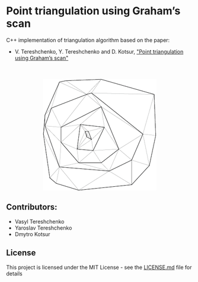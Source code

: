 # Point triangulation using Graham’s scan
C++ implementation of triangulation algorithm based on the paper:
*  V. Tereshchenko,  Y. Tereshchenko and  D. Kotsur, ["Point triangulation using Graham’s scan"](https://ieeexplore.ieee.org/document/7173370/)
<br/><br/><br/>
<p align="center"> <img src="./example.gif"> </p>

## Contributors:
* Vasyl Tereshchenko
* Yaroslav Tereshchenko
* Dmytro Kotsur

## License
This project is licensed under the MIT License - see the [LICENSE.md](LICENSE.md) file for details
